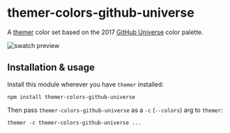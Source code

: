 # themer-colors-github-universe

A [themer](https://github.com/mjswensen/themer) color set based on the 2017 [GitHub Universe](https://githubuniverse.com/) color palette.

![swatch preview](https://cdn.jsdelivr.net/gh/mjswensen/themer@399430ac7b58691dc436761b1a03614898df92ba/assets/preview/themer-colors-github-universe-dark-swatch.svg)

## Installation & usage

Install this module wherever you have `themer` installed:

    npm install themer-colors-github-universe

Then pass `themer-colors-github-universe` as a `-c` (`--colors`) arg to `themer`:

    themer -c themer-colors-github-universe ...

